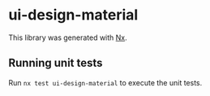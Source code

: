 # ui-design-material

This library was generated with [Nx](https://nx.dev).

## Running unit tests

Run `nx test ui-design-material` to execute the unit tests.
